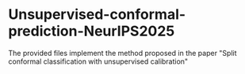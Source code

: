 # Unsupervised-conformal-prediction-NeurIPS2025
The provided files implement the method proposed in the paper "Split conformal classification with unsupervised calibration"

